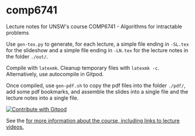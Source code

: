 # comp6741
Lecture notes for UNSW's course COMP6741 - Algorithms for intractable problems

Use `gen-tex.py` to generate, for each lecture, a simple file ending in `-SL.tex` for the slideshow and a simple file ending in `-LN.tex` for the lecture notes in the folder `./out/`.

Compile with `latexmk`. Cleanup temporary files with `latexmk -c`. Alternatively, use autocompile in Gitpod.

Once compiled, use `gen-pdf.sh` to copy the pdf files into the folder `./pdf/`, add some pdf bookmarks, and assemble the slides into a single file and the lecture notes into a single file.

<a href="https://gitpod.io/#https://github.com/serggasp/comp6741">
  <img
    src="https://img.shields.io/badge/Contribute%20with-Gitpod-908a85?logo=gitpod"
    alt="Contribute with Gitpod"
  />
</a>

See the <a href="https://serggasp.github.io/comp6741/"> for more information about the course, including links to lecture videos.

